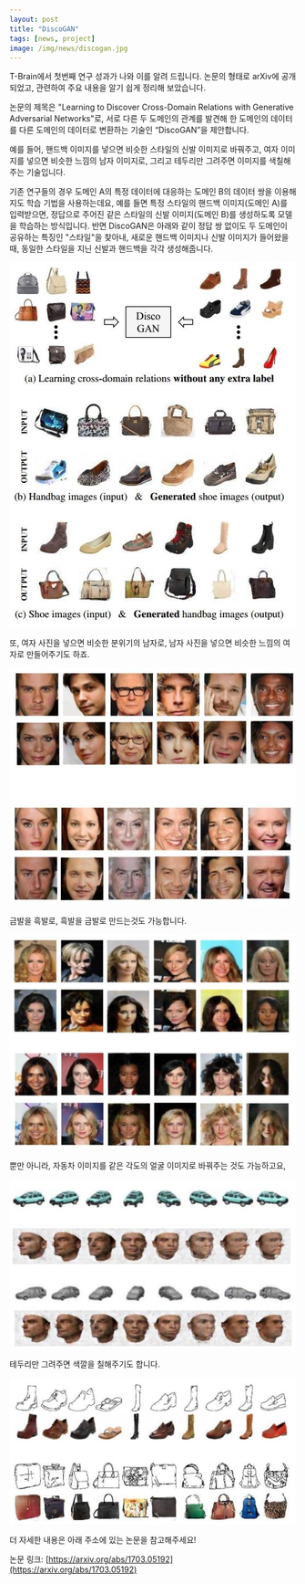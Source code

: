 ```yaml
---
layout: post
title: "DiscoGAN"
tags: [news, project]
image: /img/news/discogan.jpg
---
```


T-Brain에서 첫번째 연구 성과가 나와 이를 알려 드립니다. 논문의 형태로 arXiv에 공개되었고, 관련하여 주요 내용을 알기 쉽게 정리해 보았습니다.

논문의 제목은 "Learning to Discover Cross-Domain Relations with Generative Adversarial Networks"로, 서로 다른 두 도메인의 관계를 발견해 한 도메인의 데이터를 다른 도메인의 데이터로 변환하는 기술인 “DiscoGAN”을 제안합니다. 

예를 들어, 핸드백 이미지를 넣으면 비슷한 스타일의 신발 이미지로 바꿔주고, 여자 이미지를 넣으면 비슷한 느낌의 남자 이미지로, 그리고 테두리만 그려주면 이미지를 색칠해 주는 기술입니다.

기존 연구들의 경우 도메인 A의 특정 데이터에 대응하는 도메인 B의 데이터 쌍을 이용해 지도 학습 기법을 사용하는데요, 예를 들면 특정 스타일의 핸드백 이미지(도메인 A)를 입력받으면, 정답으로 주어진 같은 스타일의 신발 이미지(도메인 B)를 생성하도록 모델을 학습하는 방식입니다. 반면 DiscoGAN은 아래와 같이 정답 쌍 없이도 두 도메인이 공유하는 특징인 "스타일"을 찾아내, 새로운 핸드백 이미지나 신발 이미지가 들어왔을 때, 동일한 스타일을 지닌 신발과 핸드백을 각각 생성해줍니다.

![img1](/img/news/discogan_1.jpg)

또, 여자 사진을 넣으면 비슷한 분위기의 남자로, 남자 사진을 넣으면 비슷한 느낌의 여자로 만들어주기도 하죠.

![img1](/img/news/discogan_2.jpg)

금발을 흑발로, 흑발을 금발로 만드는것도 가능합니다.

![img1](/img/news/discogan_3.jpg)

뿐만 아니라, 자동차 이미지를 같은 각도의 얼굴 이미지로 바꿔주는 것도 가능하고요,

![img1](/img/news/discogan_4.jpg)

테두리만 그려주면 색깔을 칠해주기도 합니다.

![img1](/img/news/discogan_5.jpg)

더 자세한 내용은 아래 주소에 있는 논문을 참고해주세요!

논문 링크: [https://arxiv.org/abs/1703.05192](https://arxiv.org/abs/1703.05192)


